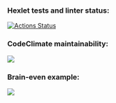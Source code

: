 ### Hexlet tests and linter status:
[![Actions Status](https://github.com/ierofeev-qa/python-project-lvl1/workflows/hexlet-check/badge.svg)](https://github.com/ierofeev-qa/python-project-lvl1/actions)
### CodeClimate maintainability:
<a href="https://codeclimate.com/github/codeclimate/codeclimate/maintainability"><img src="https://api.codeclimate.com/v1/badges/a99a88d28ad37a79dbf6/maintainability" /></a>
### Brain-even example:
<a href="https://asciinema.org/a/EmyMOxD7qGj6n5TTIyvDTWGtw" target="_blank"><img src="https://asciinema.org/a/EmyMOxD7qGj6n5TTIyvDTWGtw.svg" /></a>
